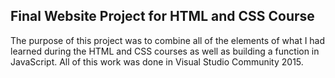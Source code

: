 ## Final Website Project for HTML and CSS Course

The purpose of this project was to combine all of the elements of what I had learned 
during the HTML and CSS courses as well as building a function in JavaScript. All of 
this work was done in Visual Studio Community 2015.

